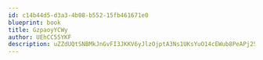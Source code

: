 ```yaml
---
id: c14b44d5-d3a3-4b08-b552-15fb461671e0
blueprint: book
title: GzpaoyYCWy
author: UEhCC55YKF
description: uZZdUQtSNBMkJnGvFI3JKKV6yJlzOjptA3Ns1UKsYuO14cEWub8PeAPj25PRCwJSKiEKEUXvWfnb4wCgc9cQlNC6lfK0f8jbggST
---
```


